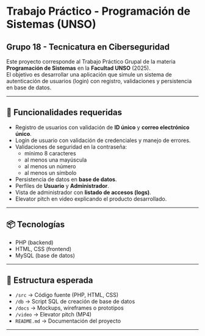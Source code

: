 # Trabajo Práctico - Programación de Sistemas (UNSO)

## Grupo 18 - Tecnicatura en Ciberseguridad

Este proyecto corresponde al Trabajo Práctico Grupal de la materia **Programación de Sistemas** en la **Facultad UNSO** (2025).  
El objetivo es desarrollar una aplicación que simule un sistema de autenticación de usuarios (login) con registro, validaciones y persistencia en base de datos.

---

## 🚀 Funcionalidades requeridas
- Registro de usuarios con validación de **ID único** y **correo electrónico único**.  
- Login de usuario con validación de credenciales y manejo de errores.  
- Validaciones de seguridad en la contraseña:  
  - mínimo 8 caracteres  
  - al menos una mayúscula  
  - al menos un número  
  - al menos un símbolo  
- Persistencia de datos en **base de datos**.  
- Perfiles de **Usuario** y **Administrador**.  
- Vista de administrador con **listado de accesos (logs)**.  
- Elevator pitch en video explicando el producto desarrollado.

---

## 📦 Tecnologías
- PHP (backend)
- HTML, CSS (frontend)
- MySQL (base de datos)

---

## 📂 Estructura esperada
- `/src` → Código fuente (PHP, HTML, CSS)  
- `/db` → Script SQL de creación de base de datos  
- `/docs` → Mockups, wireframes o prototipos  
- `/video` → Elevator pitch (MP4)  
- `README.md` → Documentación del proyecto  

---
